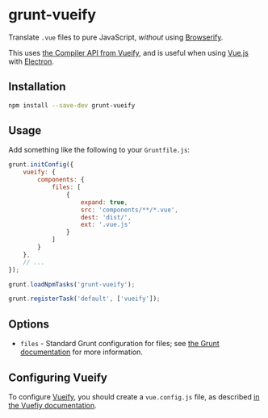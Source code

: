 grunt-vueify
============

Translate `.vue` files to pure JavaScript, _without_ using [Browserify][].

This uses [the Compiler API from Vueify][], and is useful when using [Vue.js][] with [Electron][].

[Browserify]: http://browserify.org/
[the Compiler API from Vueify]: https://github.com/vuejs/vueify#compiler-api
[Vue.js]: http://vuejs.org/
[Electron]: http://electron.atom.io/


Installation
------------

```bash
npm install --save-dev grunt-vueify
```


Usage
-----

Add something like the following to your `Gruntfile.js`:

```javascript
grunt.initConfig({
	vueify: {
		components: {
			files: [
				{
					expand: true,
					src: 'components/**/*.vue',
					dest: 'dist/',
					ext: '.vue.js'
				}
			]
		}
	},
	// ...
});

grunt.loadNpmTasks('grunt-vueify');

grunt.registerTask('default', ['vueify']);
```


Options
-------

* `files` - Standard Grunt configuration for files; see [the Grunt documentation][] for more information.

[the Grunt documentation]: http://gruntjs.com/configuring-tasks#files


Configuring Vueify
------------------

To configure [Vueify][], you should create a `vue.config.js` file, as described [in the Vuefiy documentation][].

[Vueify]: https://github.com/vuejs/vueify
[in the Vuefiy documentation]: https://github.com/vuejs/vueify#configuring-options

